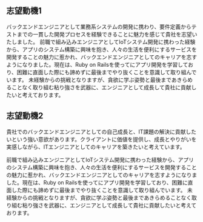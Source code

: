 ## 志望動機1
バックエンドエンジニアとして業務系システムの開発に携わり、要件定義からテストまでの一貫した開発プロセスを経験できることに魅力を感じて貴社を志望いたしました。
前職で組み込みエンジニアとしてIoTシステム開発に携わった経験から、アプリのシステム構築に興味を抱き、人々の生活を便利にするサービスを開発することの魅力に惹かれ、バックエンドエンジニアとしてのキャリアを志すようになりました。現在は、Ruby on Railsを使ってにアプリ開発を学習しており、困難に直面した際にも諦めずに最後までやり抜くことを意識して取り組んでいます。
未経験からの挑戦となりますが、貪欲に学ぶ姿勢と最後まであきらめることなく取り組む粘り強さを武器に、エンジニアとして成長して貴社に貢献したいと考えております。

## 志望動機2

貴社でのバックエンドエンジニアとしての自己成長と、IT課題の解決に貢献したいという強い意欲があります。クライアントに価値を提供し、成長とやりがいを実感しながら、ITエンジニアとしてのキャリアを築きたいと考えています。

前職で組み込みエンジニアとしてIoTシステム開発に携わった経験から、アプリのシステム構築に興味を抱き、人々の生活を便利にするサービスを開発することの魅力に惹かれ、バックエンドエンジニアとしてのキャリアを志すようになりました。現在は、Ruby on Railsを使ってにアプリ開発を学習しており、困難に直面した際にも諦めずに最後までやり抜くことを意識して取り組んでいます。
未経験からの挑戦となりますが、貪欲に学ぶ姿勢と最後まであきらめることなく取り組む粘り強さを武器に、エンジニアとして成長して貴社に貢献したいと考えております。